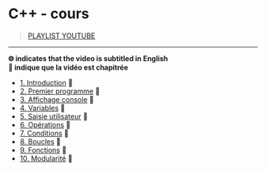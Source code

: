 # C++ - cours

> [PLAYLIST YOUTUBE](https://www.youtube.com/playlist?list=PLrSOXFDHBtfFKOzlm5iCBeXDTLxXdmxpx)

---

**🌐 indicates that the video is subtitled in English**<br>
**🔢 indique que la vidéo est chapitrée**

+ [1. Introduction](https://www.youtube.com/watch?v=f3UVQPbw32w) 🔢
+ [2. Premier programme](https://www.youtube.com/watch?v=FjG4HYo-Jm0) 🔢
+ [3. Affichage console](https://www.youtube.com/watch?v=lS4sXuTXkyI) 🔢
+ [4. Variables](https://www.youtube.com/watch?v=3exIzj5MYzU) 🔢
+ [5. Saisie utilisateur](https://www.youtube.com/watch?v=tkCCUzIErNU) 🔢
+ [6. Opérations](https://www.youtube.com/watch?v=CZ03XvQySsY) 🔢
+ [7. Conditions](https://www.youtube.com/watch?v=TcqdKWAK894) 🔢
+ [8. Boucles](https://www.youtube.com/watch?v=blot7YV0MH4) 🔢
+ [9. Fonctions](https://www.youtube.com/watch?v=2CzOycVN-FY) 🔢
+ [10. Modularité](https://www.youtube.com/watch?v=-bnCYbP15a8) 🔢
